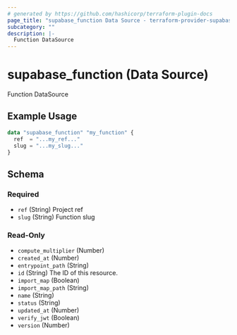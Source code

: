 ```yaml
---
# generated by https://github.com/hashicorp/terraform-plugin-docs
page_title: "supabase_function Data Source - terraform-provider-supabase"
subcategory: ""
description: |-
  Function DataSource
---
```


# supabase_function (Data Source)

Function DataSource

## Example Usage

```terraform
data "supabase_function" "my_function" {
  ref  = "...my_ref..."
  slug = "...my_slug..."
}
```

<!-- schema generated by tfplugindocs -->
## Schema

### Required

- `ref` (String) Project ref
- `slug` (String) Function slug

### Read-Only

- `compute_multiplier` (Number)
- `created_at` (Number)
- `entrypoint_path` (String)
- `id` (String) The ID of this resource.
- `import_map` (Boolean)
- `import_map_path` (String)
- `name` (String)
- `status` (String)
- `updated_at` (Number)
- `verify_jwt` (Boolean)
- `version` (Number)
